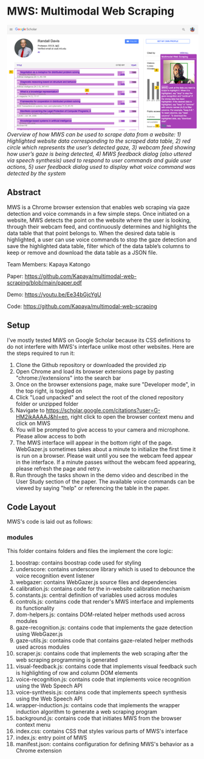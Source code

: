 # MWS: Multimodal Web Scraping

![Alt text](./cover.png?raw=true "Overview of MWS")
*Overview of how MWS can be used to scrape data from a website: 1) Highlighted website data corresponding to the scraped data table, 2) red circle which represents the user’s detected  gaze, 3) webcam feed showing how user’s gaze is being detected, 4) MWS feedback dialog (also uttered via speech synthesis) used to respond to user commands and guide user actions, 5) user feedback dialog used to display what voice command was detected by the system* 

## Abstract

MWS is a Chrome browser extension that enables web scraping via gaze detection and voice commands in a few simple steps. Once initiated on a website, MWS detects the point on the website where the user is looking, through their webcam feed, and continuously determines and highlights the data table that that point belongs to. When the desired data table is highlighted, a user can use voice commands to stop the gaze detection and save the highlighted data table, filter which of the data table’s columns to keep or remove and download the data table as a JSON file.


Team Members: Kapaya Katongo

Paper: https://github.com/Kapaya/multimodal-web-scraping/blob/main/paper.pdf

Demo: https://youtu.be/Ee34bGjcYgU

Code: https://github.com/Kapaya/multimodal-web-scraping

## Setup

I've mostly tested MWS on Google Scholar because its CSS definitions to do not interfere with MWS's interface unlike most other websites. Here are the steps required to run it:

1. Clone the Github repository or downloaded the provided zip
2. Open Chrome and load its browser extensions page by pasting "chrome://extensions" into the search bar
3. Once on the browser extensions page, make sure "Developer mode", in the top right, is toggled on
4. Click "Load unpacked" and select the root of the cloned repository folder or unzipped folder
5. Navigate to https://scholar.google.com/citations?user=G-HM2ikAAAAJ&hl=en, right click to open the browser context menu and click on MWS
6. You will be prompted to give access to your camera and microphone. Please allow access to both
7. The MWS interface will appear in the bottom right of the page. WebGazer.js sometimes takes about a minute to initialize the first time it is run on a browser. Please wait until you see the webcam feed appear in the interface. If a minute passes without the webcam feed appearing, please refresh the page and retry.
8. Run through the tasks shown in the demo video and described in the User Study section of the paper. The available voice commands can be viewed by saying "help" or referencing the table in the paper.

## Code Layout

MWS's code is laid out as follows:

### modules

This folder contains folders and files the implement the core logic:

1. boostrap: contains boostrap code used for styling
2. underscore: contains underscore library which is used to debounce the voice recognition event listener
3. webgazer: contains WebGazer.js source files and dependencies
4. calibration.js: contains code for the in-website calibration mechanism
5. constants.js: central definition of variables used across modules
6. controls.js: contains code that render's MWS interface and implements its functionality
7. dom-helpers.js: contains DOM-related helper methods used across modules
8. gaze-recognition.js: contains code that implements the gaze detection using WebGazer.js
9. gaze-utils.js: contains code that contains gaze-related helper methods used across modules
10. scraper.js: contains code that implements the web scraping after the web scraping programming is generated
11. visual-feedback.js: contains code that implements visual feedback such is highlighting of row and column DOM elements
12. voice-recognition.js: contains code that implements voice recognition using the Web Speech API
13. voice-synthesis.js: contains code that implements speech synthesis using the Web Speech API
14. wrapper-induction.js: contains code that implements the wrapper induction algorithm to generate a web scraping program
15. background.js: contains code that initiates MWS from the browser context menu
16. index.css: contains CSS that styles various parts of MWS's interface
17. index.js: entry point of MWS
18. manifest.json: contains configuration for defining MWS's behavior as a Chrome extension

